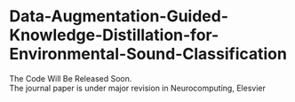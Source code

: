 # Data-Augmentation-Guided-Knowledge-Distillation-for-Environmental-Sound-Classification
The Code Will Be Released Soon.<br>
The journal paper is under major revision in Neurocomputing, Elesvier 
